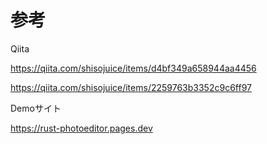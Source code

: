 # 参考

Qiita

https://qiita.com/shisojuice/items/d4bf349a658944aa4456

https://qiita.com/shisojuice/items/2259763b3352c9c6ff97

Demoサイト

https://rust-photoeditor.pages.dev

